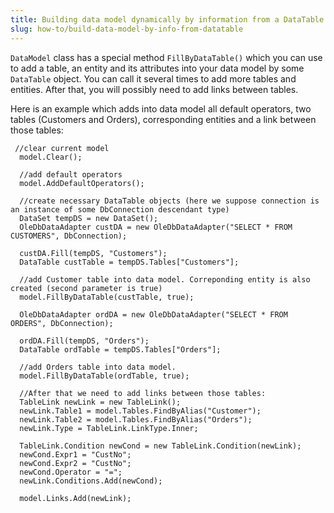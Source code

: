 ```yaml
---
title: Building data model dynamically by information from a DataTable
slug: how-to/build-data-model-by-info-from-datatable
---
```


`DataModel` class has a special method `FillByDataTable()` which you can use to add a table, an entity and its attributes into your data model by some `DataTable` object. You can call it several times to add more tables and entities. After that, you will possibly need to add links between tables.

Here is an example which adds into data model all default operators, two tables (Customers and Orders), corresponding entities and a link between those tables: 

```
 //clear current model
  model.Clear();
 
  //add default operators
  model.AddDefaultOperators();
 
  //create necessary DataTable objects (here we suppose connection is an instance of some DbConnection descendant type)
  DataSet tempDS = new DataSet();
  OleDbDataAdapter custDA = new OleDbDataAdapter("SELECT * FROM CUSTOMERS", DbConnection);
 
  custDA.Fill(tempDS, "Customers");
  DataTable custTable = tempDS.Tables["Customers"];
 
  //add Customer table into data model. Correponding entity is also created (second parameter is true)
  model.FillByDataTable(custTable, true);
 
  OleDbDataAdapter ordDA = new OleDbDataAdapter("SELECT * FROM ORDERS", DbConnection);
 
  ordDA.Fill(tempDS, "Orders");
  DataTable ordTable = tempDS.Tables["Orders"];
 
  //add Orders table into data model.
  model.FillByDataTable(ordTable, true);
 
  //After that we need to add links between those tables:
  TableLink newLink = new TableLink();
  newLink.Table1 = model.Tables.FindByAlias("Customer");
  newLink.Table2 = model.Tables.FindByAlias("Orders");
  newLink.Type = TableLink.LinkType.Inner;
 
  TableLink.Condition newCond = new TableLink.Condition(newLink);
  newCond.Expr1 = "CustNo";
  newCond.Expr2 = "CustNo";
  newCond.Operator = "=";
  newLink.Conditions.Add(newCond);
 
  model.Links.Add(newLink);
```